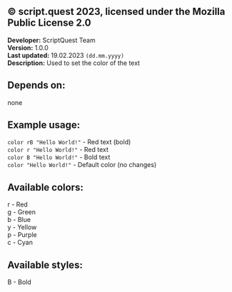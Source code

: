 ## © script.quest 2023, licensed under the Mozilla Public License 2.0
**Developer:** ScriptQuest Team <br/>
**Version:** 1.0.0 <br/>
**Last updated:** 19.02.2023 `(dd.mm.yyyy)` <br/>
**Description:** Used to set the color of the text

## Depends on:
none

## Example usage:
```color rB "Hello World!"``` - Red text (bold) <br/>
```color r "Hello World!"``` - Red text <br/>
```color B "Hello World!"``` - Bold text <br/>
```color "Hello World!"``` - Default color (no changes)

## Available colors:
r - Red <br/>
g - Green <br/>
b - Blue <br/>
y - Yellow <br/>
p - Purple <br/>
c - Cyan

## Available styles:
B - Bold